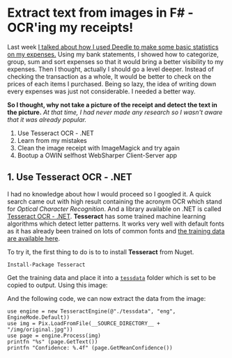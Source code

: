 # Extract text from images in F# - OCR'ing my receipts!

Last week [I talked about how I used Deedle to make some basic statistics on my expenses.](https://kimsereyblog.blogspot.co.uk/2016/04/a-primer-on-manipulating-data-frame.html) 
Using my bank statements, I showed how to categorize, group, sum and sort expenses so that it would bring a better visibility to my expenses.
Then I thought, actually I should go a level deeper. Instead of checking the transaction as a whole, It would be better to check on the prices of each items I purchased.
Being so lazy, the idea of writing down every expenses was just not considerable. I needed a better way.

__So I thought, why not take a picture of the receipt and detect the text in the picture.__
_At that time, I had never made any research so I wasn't aware that it was already popular._

1. Use Tesseract OCR - .NET
2. Learn from my mistakes
3. Clean the image receipt with ImageMagick and try again
4. Bootup a OWIN selfhost WebSharper Client-Server app

## 1. Use Tesseract OCR - .NET

I had no knowledge about how I would proceed so I googled it.
A quick search came out with high result containing the acronym OCR which stand for _Optical Character Recognition_.
And a library available on .NET is called [Tesseract OCR - .NET](https://github.com/charlesw/tesseract-ocr-dotnet).
__Tesseract__ has some trained machine learning algorithms which detect letter patterns.
It works very well with default fonts as it has already been trained on lots of common fonts and [the training data are available here](https://github.com/tesseract-ocr/tessdata).

To try it, the first thing to do is to to install __Tesseract__ from Nuget.
```
Install-Package Tesseract
```
Get the training data and place it into a [`tessdata`](https://github.com/tesseract-ocr/tessdata/releases/tag/3.04.00) folder which is set to be copied to output.
Using this image:
![]()

And the following code, we can now extract the data from the image:

```
use engine = new TesseractEngine(@"./tessdata", "eng", EngineMode.Default))
use img = Pix.LoadFromFile(__SOURCE_DIRECTORY__ + "/img/original.jpg"))
use page = engine.Process(img)
printfn "%s" (page.GetText())
printfn "Confidence: %.4f" (page.GetMeanConfidence())
```
